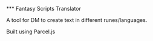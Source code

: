 *** Fantasy Scripts Translator

A tool for DM to create text in different runes/languages.

Built using Parcel.js